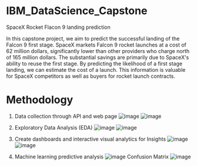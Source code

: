 # IBM_DataScience_Capstone
SpaceX Rocket Flacon 9 landing prediction

In this capstone project, we aim to predict the successful landing of the Falcon 9 first stage. SpaceX markets Falcon 9 rocket launches at a cost of 62 million dollars, significantly lower than other providers who charge north of 165 million dollars. The substantial savings are primarily due to SpaceX's ability to reuse the first stage. By predicting the likelihood of a first stage landing, we can estimate the cost of a launch. This information is valuable for SpaceX competitors as well as buyers for rocket launch contracts.


# Methodology
1. Data collection through API and web page
![image](https://github.com/user-attachments/assets/232b52fc-dd68-450b-a99a-7cfcb550aa72)
![image](https://github.com/user-attachments/assets/412525e4-13f1-468c-83ca-47738c748deb)
   
2. Exploratory Data Analysis (EDA)
![image](https://github.com/user-attachments/assets/a712522c-bca9-43d5-af1a-69c072c06eb3)
![image](https://github.com/user-attachments/assets/e8927919-a5ae-4d9b-91da-a285a69891a1)

   
3. Create dashboards and interactive visual analytics for Insights
![image](https://github.com/user-attachments/assets/b0e245aa-0169-4f5d-8a0a-2564a7624146)
![image](https://github.com/user-attachments/assets/46be37b6-03dd-48e0-8f47-bd568533d6b2)


4. Machine learning predictive analysis
![image](https://github.com/user-attachments/assets/a0b8e4e7-b609-4e9f-8871-712576b67a84)
Confusion Matrix
![image](https://github.com/user-attachments/assets/81446cae-f79f-4c3d-b280-fde9cef922d4)


